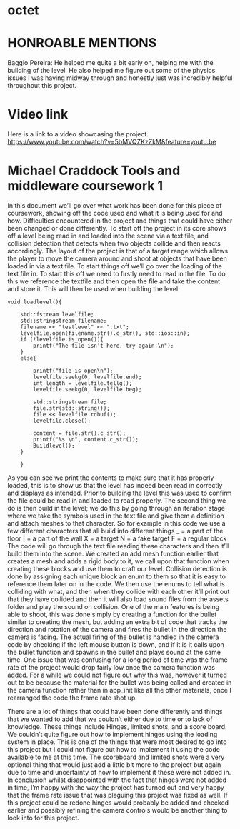 # octet

# HONROABLE MENTIONS
Baggio Pereira: He helped me quite a bit early on, helping me with the building of the level. He also helped me figure out some of the physics issues I was having midway through and honestly just was incredibly helpful throughout this project.

# Video link
Here is a link to a video showcasing the project. https://www.youtube.com/watch?v=5bMVQZKzZkM&feature=youtu.be

# Michael Craddock Tools and middleware coursework 1

In this document we’ll go over what work has been done for this piece of coursework, showing off the code used and what it is being used for and how. Difficulties encountered in the project and things that could have either been changed or done differently.
To start off the project in its core shows off a level being read in and loaded into the scene via a text file, and collision detection that detects when two objects collide and then reacts accordingly. The layout of the project is that of a target range which allows the player to move the camera around and shoot at objects that have been loaded in via a text file. 
To start things off we’ll go over the loading of the text file in. To start this off we need to firstly need to read in the file.  To do this we reference the textfile and then open the file and take the content and store it. This will then be used when building the level.
 
	void loadlevel(){
		
		std::fstream levelfile;
		std::stringstream filename;
		filename << "testlevel" << ".txt";
		levelfile.open(filename.str().c_str(), std::ios::in);
		if (!levelfile.is_open()){
			printf("The file isn't here, try again.\n");
		}
		else{

			printf("file is open\n");
			levelfile.seekg(0, levelfile.end);
			int length = levelfile.tellg();
			levelfile.seekg(0, levelfile.beg);

			std::stringstream file;
			file.str(std::string());
			file << levelfile.rdbuf();
			levelfile.close();

			content = file.str().c_str();
			printf("%s \n", content.c_str());
			Buildlevel();
		}

		}
As you can see we print the contents to make sure that it has properly loaded, this is to show us that the level has indeed been read in correctly and displays as intended. Prior to building the level this was used to confirm the file could be read in and loaded to read properly.
The second thing we do is then build in the level; we do this by going through an iteration stage where we take the symbols used in the text file and give them a definition and attach meshes to that character. So for example in this code we use a few different characters that all build into different things
_ = a part of the floor
| = a part of the wall
X = a target
N = a fake target
F = a regular block
The code will go through the text file reading these characters and then it’ll build them into the scene. We created an add mesh function earlier that creates a mesh and adds a rigid body to it, we call upon that function when creating these blocks and use them to craft our level.
Collision detection is done by assigning each unique block an enum to them so that it is easy to reference them later on in the code.  We then use the enums to tell what is colliding with what, and then when they collide with each other it’ll print out that they have collided and then it will also load sound files from the assets folder and play the sound on collision.
One of the main features is being able to shoot, this was done simply by creating a function for the bullet similar to creating the mesh, but adding an extra bit of code that tracks the direction and rotation of the camera and fires the bullet in the direction the camera is facing. The actual firing of the bullet is handled in the camera code by checking if the left mouse button is down, and if it is it calls upon the bullet function and spawns in the bullet and plays sound at the same time. One issue that was confusing for a long period of time was the frame rate of the project would drop fairly low once the camera function was added. For a while we could not figure out why this was, however it turned out to be because the material for the bullet was being called and created in the camera function rather than in app_init like all the other materials, once I rearranged the code the frame rate shot up.

There are a lot of things that could have been done differently and things that we wanted to add that we couldn’t either due to time or to lack of knowledge.  These things include Hinges, limited shots, and a score board. We couldn’t quite figure out how to implement hinges using the loading system in place. This is one of the things that were most desired to go into this project but I could not figure out how to implement it using the code available to me at this time.
The scoreboard and limited shots were a very optional thing that would just add a little bit more to the project but again due to time and uncertainty of how to implement it these were not added in.
In conclusion whilst disappointed with the fact that hinges were not added in time, I’m happy with the way the project has turned out and very happy that the frame rate issue that was plaguing this project was fixed as well. If this project could be redone hinges would probably be added and checked earlier and possibly refining the camera controls would be another thing to look into for this project.

